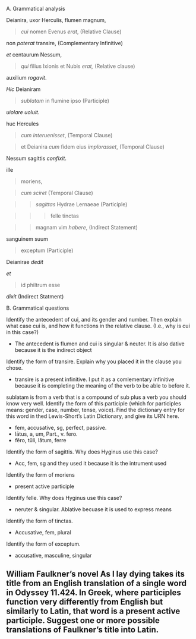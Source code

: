 A. Grammatical analysis

Deianira, uxor Herculis, flumen magnum, 

> *cui* nomen Evenus *erat*, (Relative Clause) 

non *poterat* transire, (Complementary Infinitive)

*et* centaurum Nessum, 

> *qui* filius Ixionis et Nubis *erat,* (Relative clause)

auxilium *rogavit*. 

*Hic* Deianiram 

> *sublatam* in flumine ipso (Participle)

*uiolare* *uoluit.*

huc Hercules 

> *cum interuenisset*, (Temporal Clause)

> et Deianira *cum* fidem eius *implorasset*, (Temporal Clause)

Nessum sagittis *confixit*. 

ille 

> moriens, 

> *cum* *sciret* (Temporal Clause)

>> *sagittas* Hydrae Lernaeae (Participle)

>>> felle tinctas

>> magnam vim *habere*, (Indirect Statement)

sanguinem suum 

> exceptum (Participle)

Deianirae *dedit*

*et* 

> id philtrum esse 

*dixit* (Indirect Statment)

B. Grammatical questions

Identify the antecedent of cui, and its gender and number. Then explain what case cui is, and how it functions in the relative clause. (I.e., why is cui in this case?)
- The antecedent is flumen and cui is singular & neuter. It is also dative because it is the indirect object

Identify the form of transire. Explain why you placed it in the clause you chose.
- transire is a present infinitive. I put it as a comlementary infinitive because it is completing the meaning of the verb to be able to before it.

sublatam is from a verb that is a compound of sub plus a verb you should know very well. Identify the form of this participle (which for participles means: gender, case, number, tense, voice). Find the dictionary entry for this word in thed Lewis-Short’s Latin Dictionary, and give its URN here.
- fem, accusative, sg, perfect, passive. 
- lātus, a, um, Part., v. fero. 
- fĕro, tŭli, lātum, ferre

Identify the form of sagittis. Why does Hyginus use this case?
- Acc, fem, sg and they used it because it is the intrument used

Identify the form of moriens
- present active participle

Identify felle. Why does Hyginus use this case?
- neruter & singular. Ablative becuase it is used to express means

Identify the form of tinctas.
- Accusative, fem, plural

Identify the form of exceptum.
- accusative, masculine, singular

William Faulkner’s novel As I lay dying takes its title from an English translation of a single word in Odyssey 11.424. In Greek, where participles function very differently from English but similarly to Latin, that word is a present active participle. Suggest one or more possible translations of Faulkner’s title into Latin.
- 
